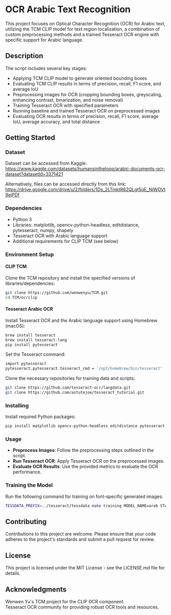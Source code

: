 # OCR Arabic Text Recognition

This project focuses on Optical Character Recognition (OCR) for Arabic text, utilizing the TCM CLIP model for text region localization, a combination of custom preprocessing methods and a trained Tesseract OCR engine with specific support for Arabic language.

## Description

The script includes several key stages:
- Applying TCM CLIP model to generate oriented bounding boxes
- Evaluating TCM CLIP results in terms of precision, recall, F1 score, and average IoU
- Preprocessing images for OCR (cropping bounding boxes, greyscaling, enhancing contrast, binarization, and noise removal)
- Training Tesseract OCR with specified parameters
- Running baseline and trained Tesseract OCR on preprocessed images
- Evaluating OCR results in terms of precision, recall, F1 score, average IoU, average accuracy, and total distance

## Getting Started

### Dataset

Dataset can be accessed from Kaggle:
https://www.kaggle.com/datasets/humansintheloop/arabic-documents-ocr-dataset?datasetId=3371421

Alternatively, files can be accessed directly from this link:
https://drive.google.com/drive/u/2/folders/1Ds_2LTmktR62QLgt5qE_NjWOVt9ejPDf

### Dependencies

- Python 3
- Libraries: matplotlib, opencv-python-headless, editdistance, pytesseract, numpy, shapely
- Tesseract OCR with Arabic language support
- Additional requirements for CLIP TCM (see below)

### Environment Setup

#### CLIP TCM
Clone the TCM repository and install the specified versions of libraries/dependencies:

```bash
git clone https://github.com/wenwenyu/TCM.git
cd TCM/ocrclip
```

#### Tesseract Arabic OCR
Install Tesseract OCR and the Arabic language support using Homebrew (macOS):

```bash
brew install tesseract
brew install tesseract-lang
pip install pytesseract
```

Set the Tesseract command:

```bash
import pytesseract
pytesseract.pytesseract.tesseract_cmd = '/opt/homebrew/bin/tesseract'  # Adjust as needed
```

Clone the necessary repositories for training data and scripts:

```bash
git clone https://github.com/tesseract-ocr/langdata.git
git clone https://github.com/astutejoe/tesseract_tutorial.git
```

### Installing
Install required Python packages:

```bash
pip install matplotlib opencv-python-headless editdistance pytesseract numpy shapely
```

### Usage
- **Preprocess Images**: Follow the preprocessing steps outlined in the script.
- **Run Tesseract OCR**: Apply Tesseract OCR on the preprocessed images.
- **Evaluate OCR Results**: Use the provided metrics to evaluate the OCR performance.

### Training the Model
Run the following command for training on font-specific generated images:

```bash
TESSDATA_PREFIX=../tesseract/tessdata make training MODEL_NAME=arab START_MODEL=ara3 TESSDATA=../tesseract/tessdata MAX_ITERATIONS=5000
```

## Contributing
Contributions to this project are welcome. Please ensure that your code adheres to the project's standards and submit a pull request for review.

## License
This project is licensed under the MIT License - see the LICENSE.md file for details.

## Acknowledgments
Wenwen Yu's TCM project for the CLIP OCR component.  
Tesseract OCR community for providing robust OCR tools and resources.




